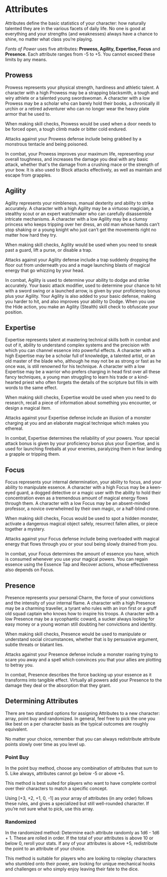 # Attributes

Attributes define the basic statistics of your character: how naturally talented they are in the various facets of daily life.
No one is good at everything and your strengths (and weaknesses) always have a chance to shine, no matter what class you’re playing.

*Fonts of Power* uses five attributes: **Prowess, Agility, Expertise, Focus** and **Presence.** Each attribute ranges from -5 to +5. You cannot exceed these limits by any means.

## Prowess

Prowess represents your physical strength, hardiness and athletic talent.
A character with a high Prowess may be a strapping blacksmith, a tough and wiry athlete or a talented young swordswoman. A character with a low Prowess may be a scholar who can barely hold their books, a chronically ill urchin or a retired adventurer who can no longer wear the heavy plate armor that he used to.

When making skill checks, Prowess would be used when a door needs to be forced open, a tough climb made or bitter cold endured.

Attacks against your Prowess defense include being grabbed by a monstrous tentacle and being poisoned.

In combat, your Prowess improves your maximum life, representing your overall toughness, and increases the damage you deal with any basic attack, whether that's the damage from a crushing mace or the strength of your bow.
It is also used to Block attacks effectively, as well as maintain and escape from grapples.

## Agility

Agility represents your nimbleness, manual dexterity and ability to strike accurately.
A character with a high Agility may be a virtuoso magician, a stealthy scout or an expert watchmaker who can carefully disassemble intricate mechanisms.
A character with a low Agility may be a clumsy princess who keeps tripping over her dress, an old man whose hands can’t stop shaking or a young knight who just can’t get the movements right no matter how hard they try.

When making skill checks, Agility would be used when you need to sneak past a guard, lift a purse, or disable a trap.

Attacks against your Agility defense include a trap suddenly dropping the floor out from underneath you and a mage launching blasts of magical energy that go whizzing by your head.

In combat, Agility is used to determine your ability to dodge and strike accurately.
Your basic attack modifier, used to determine your chance to hit with a sword swing or a launched arrow, is given by your proficiency bonus plus your Agility.
Your Agility is also added to your basic defense, making you harder to hit, and also improves your ability to Dodge.
When you use the Hide action, you make an Agility (Stealth) skill check to obfuscate your position.

## Expertise

Expertise represents talent at mastering technical skills both in combat and out of it, ability to understand complex systems and the precision with which you can channel essence into powerful effects.
A character with a high Expertise may be a scholar full of knowledge, a talented artist, or an old master of the blade who, although he may not be as strong or fast as he once was, is still renowned for his technique.
A character with a low Expertise may be a warrior who prefers charging in head first over all these fancy techniques, a young man struggling to learn his trade or a kind-hearted priest who often forgets the details of the scripture but fills in with words to the same effect.

When making skill checks, Expertise would be used when you need to do research, recall a piece of information about something you encounter, or design a magical item.

Attacks against your Expertise defense include an illusion of a monster charging at you and an elaborate magical technique which makes you ethereal.

In combat, Expertise determines the reliability of your powers. Your special attack bonus is given by your proficiency bonus plus your Expertise, and is used for launching fireballs at your enemies, paralyzing them in fear landing a grapple or tripping them.

## Focus

Focus represents your internal determination, your ability to focus, and your ability to manipulate essence.
A character with a high Focus may be a keen-eyed guard, a dogged detective or a magic user with the ability to hold their concentration even as a tremendous amount of magical energy flows through them.
A character with a low Focus may be an absent-minded professor, a novice overwhelmed by their own magic, or a half-blind crone.

When making skill checks, Focus would be used to spot a hidden monster, activate a dangerous magical object safely, resurrect fallen allies, or piece together a mystery.

Attacks against your Focus defense include being overloaded with magical energy that flows through you or your soul being slowly drained from you.

In combat, your Focus determines the amount of essence you have, which is consumed whenever you use your magical powers. You can regain essence using the Essence Tap and Recover actions, whose effectiveness also depends on Focus.

## Presence

Presence represents your personal Charm, the force of your convictions and the intensity of your internal flame.
A character with a high Presence may be a charming traveller, a tyrant who rules with an iron first or a gruff old squad captain who knows how to inspire his troops.
A character with a low Presence may be a sycophantic coward, a sucker always looking for easy money or a young woman still doubting her convictions and identity.

When making skill checks, Presence would be used to manipulate or understand social circumstances, whether that is by persuasive argument, subtle threats or blatant lies.

Attacks against your Presence defense include a monster roaring trying to scare you away and a spell which convinces you that your allies are plotting to betray you.

In combat, Presence describes the force backing up your essence as it transforms into tangible effect. Virtually all powers add your Presence to the damage they deal or the absorption that they grant.

## Determining Attributes

There are two standard options for assigning Attributes to a new character: array, point buy and randomized. In general, feel free to pick the one you like best on a per character basis as the typical outcomes are roughly equivalent.

No matter your choice, remember that you can always redistribute attribute points slowly over time as you level up.

### Point Buy

In the point buy method, choose any combination of attributes that sum to 5.
Like always, attributes cannot go below -5 or above +5.

This method is best suited for players who want to have complete control over their characters to match a specific concept.

Using [+3, +2, +1, 0, -1] as your array of attributes (in any order) follows these rules, and gives a specialized but still well-rounded character. If you’re not sure what to pick, use this array.

### Randomized

In the randomized method:
Determine each attribute randomly as 1d6 - 1d6 + 1. These are rolled in order.
If the total of your attributes is above 10 or below 0, reroll your stats.
If any of your attributes is above +5, redistribute the point to an attribute of your choice.

This method is suitable for players who are looking to roleplay characters who stumbled onto their power, are looking for unique mechanical hooks and challenges or who simply enjoy leaving their fate to the dice.
